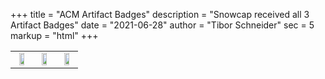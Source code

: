 +++
title = "ACM Artifact Badges"
description = "Snowcap received all 3 Artifact Badges"
date = "2021-06-28"
author = "Tibor Schneider"
sec = 5
markup = "html"
+++
<table style="width:100%">
<tr>
<td style="text-align: center;">
<img style="width: 60%" src="https://www.acm.org/binaries/content/gallery/acm/publications/large-replication-badges/artifacts_available.jpg" />
</td>
<td style="text-align: center;">
<img style="width: 60%" src="https://www.acm.org/binaries/content/gallery/acm/publications/large-replication-badges/artifacts_evaluated_functional.jpg" />
</td>
<td style="text-align: center;">
<img style="width: 60%" src="https://www.acm.org/binaries/content/gallery/acm/publications/large-replication-badges/results_reproduced.jpg" />
</td>
</tr>
</table>

